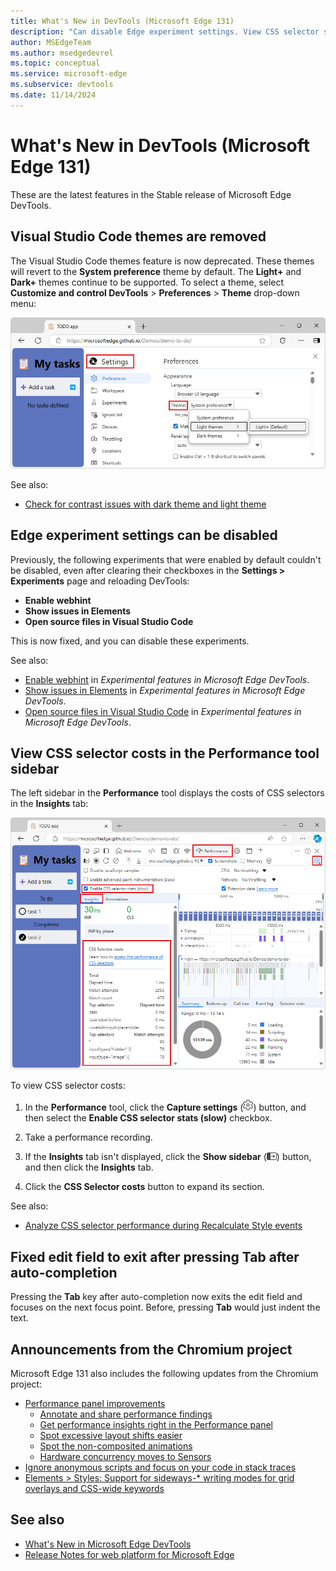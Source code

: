 ```yaml
---
title: What's New in DevTools (Microsoft Edge 131)
description: "Can disable Edge experiment settings. View CSS selector stats information in Insights tab of sidebar panel in Performance tool. Fixed edit field to exit after pressing tab after auto-completion. Removed Visual Studio Code themes. And more."
author: MSEdgeTeam
ms.author: msedgedevrel
ms.topic: conceptual
ms.service: microsoft-edge
ms.subservice: devtools
ms.date: 11/14/2024
---
```

# What's New in DevTools (Microsoft Edge 131)

These are the latest features in the Stable release of Microsoft Edge DevTools.


<!-- ====================================================================== -->
## Visual Studio Code themes are removed

<!-- Subtitle: The Visual Studio Code themes are removed and themes will revert to the default themes: Light+ or Dark+.-->

The Visual Studio Code themes feature is now deprecated.  These themes will revert to the **System preference** theme by default.  The **Light+** and **Dark+** themes continue to be supported.  To select a theme, select **Customize and control DevTools** > **Preferences** > **Theme** drop-down menu:

![The Theme menu in DevTools Preferences](./devtools-131-images/themes-preferences.png)

See also:
* [Check for contrast issues with dark theme and light theme](../../../../devtools-guide-chromium/accessibility/test-dark-mode.md)


<!-- ====================================================================== -->
## Edge experiment settings can be disabled

<!-- Go to Settings > Experiments to enable or disable any experiments you choose. -->

Previously, the following experiments that were enabled by default couldn't be disabled, even after clearing their checkboxes in the **Settings > Experiments** page and reloading DevTools:
* **Enable webhint**
* **Show issues in Elements**
* **Open source files in Visual Studio Code**

This is now fixed, and you can disable these experiments.

See also:
* [Enable webhint](../../../experimental-features/index.md#enable-webhint) in _Experimental features in Microsoft Edge DevTools_.
* [Show issues in Elements](../../../experimental-features/index.md#show-issues-in-elements) in _Experimental features in Microsoft Edge DevTools_.
* [Open source files in Visual Studio Code](../../../experimental-features/index.md#open-source-files-in-visual-studio-code) in _Experimental features in Microsoft Edge DevTools_.


<!-- ====================================================================== -->
## View CSS selector costs in the Performance tool sidebar

<!-- When the "Enable CSS selector stats (slow)" setting is turned on, view selector stats information in the left sidebar of the Performance tool.-->

The left sidebar in the **Performance** tool displays the costs of CSS selectors in the **Insights** tab:

![CSS selector costs info](./devtools-131-images/selector-stats-info.png)

To view CSS selector costs:

1. In the **Performance** tool, click the **Capture settings** (![Capture settings icon](./devtools-131-images/capture-settings-icon.png)) button, and then select the **Enable CSS selector stats (slow)** checkbox.

1. Take a performance recording.

1. If the **Insights** tab isn't displayed, click the **Show sidebar** (![Show sidebar icon](./devtools-131-images/show-sidebar-icon.png)) button, and then click the **Insights** tab.

1. Click the **CSS Selector costs** button to expand its section.

See also:
* [Analyze CSS selector performance during Recalculate Style events](../../../evaluate-performance/selector-stats.md)


<!-- ====================================================================== -->
## Fixed edit field to exit after pressing Tab after auto-completion

<!-- Press Tab after choosing an autocomplete option to exit the field.-->

<!-- todo: where in DevTools?  which tools? -->

Pressing the **Tab** key after auto-completion now exits the edit field and focuses on the next focus point.  Before, pressing **Tab** would just indent the text.

<!-- todo 
See also:
* []()
-->


<!-- ====================================================================== -->
## Announcements from the Chromium project

Microsoft Edge 131 also includes the following updates from the Chromium project:

* [Performance panel improvements](https://developer.chrome.com/blog/new-in-devtools-131#perf)
   * [Annotate and share performance findings](https://developer.chrome.com/blog/new-in-devtools-131#annotations)
   * [Get performance insights right in the Performance panel](https://developer.chrome.com/blog/new-in-devtools-131#insights)
   * [Spot excessive layout shifts easier](https://developer.chrome.com/blog/new-in-devtools-131#cls)
   * [Spot the non-composited animations](https://developer.chrome.com/blog/new-in-devtools-131#animations)
   * [Hardware concurrency moves to Sensors](https://developer.chrome.com/blog/new-in-devtools-131#hardware-concurrency)
* [Ignore anonymous scripts and focus on your code in stack traces](https://developer.chrome.com/blog/new-in-devtools-131#ignore-list)
* [Elements > Styles: Support for sideways-* writing modes for grid overlays and CSS-wide keywords](https://developer.chrome.com/blog/new-in-devtools-131#styles)


<!-- ====================================================================== -->
<!-- uncomment if content is copied from developer.chrome.com to this page -->

<!-- > [!NOTE]
> Portions of this page are modifications based on work created and [shared by Google](https://developers.google.com/terms/site-policies) and used according to terms described in the [Creative Commons Attribution 4.0 International License](https://creativecommons.org/licenses/by/4.0).
> The original page for announcements from the Chromium project is [What's New in DevTools (Chrome 131)](https://developer.chrome.com/blog/new-in-devtools-131) and is authored by Sofia Emelianova. -->


<!-- ====================================================================== -->
<!-- uncomment if content is copied from developer.chrome.com to this page -->

<!-- [![Creative Commons License](../../../../media/cc-logo/88x31.png)](https://creativecommons.org/licenses/by/4.0)
This work is licensed under a [Creative Commons Attribution 4.0 International License](https://creativecommons.org/licenses/by/4.0). -->


<!-- ====================================================================== -->
## See also

* [What's New in Microsoft Edge DevTools](../../whats-new.md)
* [Release Notes for web platform for Microsoft Edge](../../../../web-platform/release-notes/index.md)
